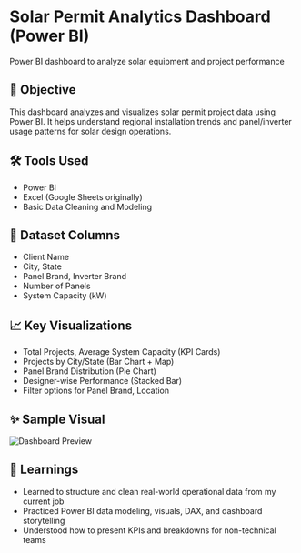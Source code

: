 # Solar Permit Analytics Dashboard (Power BI)
Power BI dashboard to analyze solar equipment and project performance

## 📌 Objective
This dashboard analyzes and visualizes solar permit project data using Power BI. It helps understand regional installation trends and panel/inverter usage patterns for solar design operations.

## 🛠️ Tools Used
- Power BI
- Excel (Google Sheets originally)
- Basic Data Cleaning and Modeling

## 🧩 Dataset Columns
- Client Name  
- City, State  
- Panel Brand, Inverter Brand  
- Number of Panels  
- System Capacity (kW)  


## 📈 Key Visualizations
- Total Projects, Average System Capacity (KPI Cards)  
- Projects by City/State (Bar Chart + Map)  
- Panel Brand Distribution (Pie Chart)  
- Designer-wise Performance (Stacked Bar)  
- Filter options for Panel Brand, Location  

## ✨ Sample Visual
![Dashboard Preview](./visuals/dashboard_screenshot.png)

## 🧠 Learnings
- Learned to structure and clean real-world operational data from my current job  
- Practiced Power BI data modeling, visuals, DAX, and dashboard storytelling  
- Understood how to present KPIs and breakdowns for non-technical teams  


